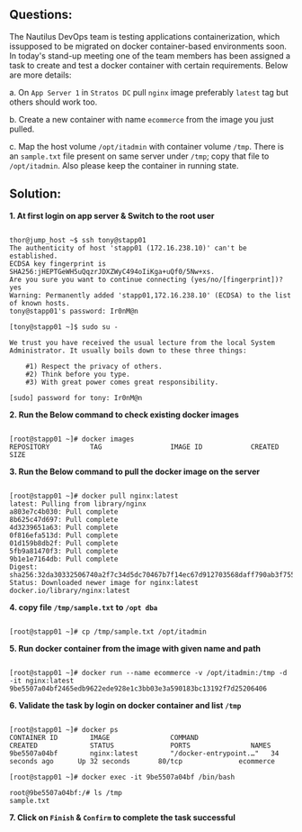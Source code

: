 

## Questions: 

The Nautilus DevOps team is testing applications containerization, which issupposed to be migrated on docker container-based environments soon. In today's stand-up meeting one of the team members has been assigned a task to create and test a docker container with certain requirements. Below are more details:


a. On `App Server 1` in `Stratos DC` pull `nginx` image preferably `latest` tag but others should work too.


b. Create a new container with name `ecommerce` from the image you just pulled.


c. Map the host volume `/opt/itadmin` with container volume `/tmp`. There is an `sample.txt` file present on same server under `/tmp`; copy that file to `/opt/itadmin`. Also please keep the container in running state.



 ## Solution:  


**1. At first login on app server  &  Switch to the root user** 

```

thor@jump_host ~$ ssh tony@stapp01
The authenticity of host 'stapp01 (172.16.238.10)' can't be established.
ECDSA key fingerprint is SHA256:jHEPTGeWH5uQqzrJDXZWyC494oIiKga+uQf0/5Nw+xs.
Are you sure you want to continue connecting (yes/no/[fingerprint])? yes
Warning: Permanently added 'stapp01,172.16.238.10' (ECDSA) to the list of known hosts.
tony@stapp01's password: Ir0nM@n

[tony@stapp01 ~]$ sudo su -

We trust you have received the usual lecture from the local System
Administrator. It usually boils down to these three things:

    #1) Respect the privacy of others.
    #2) Think before you type.
    #3) With great power comes great responsibility.

[sudo] password for tony: Ir0nM@n
```


**2. Run the Below command to check existing docker images** 

```

[root@stapp01 ~]# docker images
REPOSITORY          TAG                 IMAGE ID            CREATED             SIZE
```

**3. Run the Below command to  pull the docker image on the server**

```

[root@stapp01 ~]# docker pull nginx:latest
latest: Pulling from library/nginx
a803e7c4b030: Pull complete 
8b625c47d697: Pull complete 
4d3239651a63: Pull complete 
0f816efa513d: Pull complete 
01d159b8db2f: Pull complete 
5fb9a81470f3: Pull complete 
9b1e1e7164db: Pull complete 
Digest: sha256:32da30332506740a2f7c34d5dc70467b7f14ec67d912703568daff790ab3f755
Status: Downloaded newer image for nginx:latest
docker.io/library/nginx:latest
```

**4. copy file `/tmp/sample.txt`  to `/opt dba`**

```

[root@stapp01 ~]# cp /tmp/sample.txt /opt/itadmin
```

**5. Run docker container from the image with given name and path** 

```

[root@stapp01 ~]# docker run --name ecommerce -v /opt/itadmin:/tmp -d -it nginx:latest
9be5507a04bf2465edb9622ede928e1c3bb03e3a590183bc13192f7d25206406
```

**6. Validate the task by login on  docker container and list  `/tmp`**

```

[root@stapp01 ~]# docker ps
CONTAINER ID        IMAGE               COMMAND                  CREATED             STATUS              PORTS               NAMES
9be5507a04bf        nginx:latest        "/docker-entrypoint.…"   34 seconds ago      Up 32 seconds       80/tcp              ecommerce 

[root@stapp01 ~]# docker exec -it 9be5507a04bf /bin/bash

root@9be5507a04bf:/# ls /tmp
sample.txt
```

**7.  Click on `Finish` & `Confirm` to complete the task successful**
